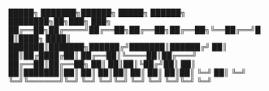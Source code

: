 
 █████╗ ███████╗██████╗  █████╗ ██████╗ ████████╗██╗███╗   ███╗
██╔══██╗██╔════╝██╔══██╗██╔══██╗██╔══██╗╚══██╔══╝██║████╗ ████║
███████║███████╗██████╔╝███████║██████╔╝   ██║   ██║██╔████╔██║
██╔══██║╚════██║██╔═══╝ ██╔══██║██╔══██╗   ██║   ██║██║╚██╔╝██║
██║  ██║███████║██║     ██║  ██║██║  ██║   ██║   ██║██║ ╚═╝ ██║
╚═╝  ╚═╝╚══════╝╚═╝     ╚═╝  ╚═╝╚═╝  ╚═╝   ╚═╝   ╚═╝╚═╝     ╚═╝
                                                               

